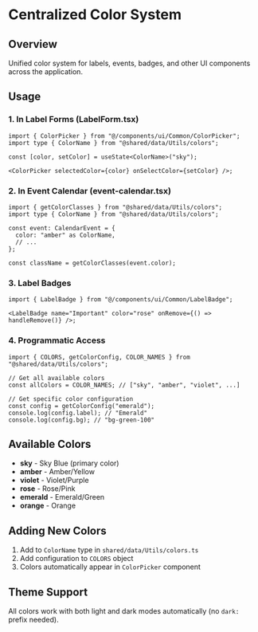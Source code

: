 # Centralized Color System

## Overview

Unified color system for labels, events, badges, and other UI components across the application.

## Usage

### 1. In Label Forms (LabelForm.tsx)

```tsx
import { ColorPicker } from "@/components/ui/Common/ColorPicker";
import type { ColorName } from "@shared/data/Utils/colors";

const [color, setColor] = useState<ColorName>("sky");

<ColorPicker selectedColor={color} onSelectColor={setColor} />;
```

### 2. In Event Calendar (event-calendar.tsx)

```tsx
import { getColorClasses } from "@shared/data/Utils/colors";
import type { ColorName } from "@shared/data/Utils/colors";

const event: CalendarEvent = {
  color: "amber" as ColorName,
  // ...
};

const className = getColorClasses(event.color);
```

### 3. Label Badges

```tsx
import { LabelBadge } from "@/components/ui/Common/LabelBadge";

<LabelBadge name="Important" color="rose" onRemove={() => handleRemove()} />;
```

### 4. Programmatic Access

```tsx
import { COLORS, getColorConfig, COLOR_NAMES } from "@shared/data/Utils/colors";

// Get all available colors
const allColors = COLOR_NAMES; // ["sky", "amber", "violet", ...]

// Get specific color configuration
const config = getColorConfig("emerald");
console.log(config.label); // "Emerald"
console.log(config.bg); // "bg-green-100"
```

## Available Colors

- **sky** - Sky Blue (primary color)
- **amber** - Amber/Yellow
- **violet** - Violet/Purple
- **rose** - Rose/Pink
- **emerald** - Emerald/Green
- **orange** - Orange

## Adding New Colors

1. Add to `ColorName` type in `shared/data/Utils/colors.ts`
2. Add configuration to `COLORS` object
3. Colors automatically appear in `ColorPicker` component

## Theme Support

All colors work with both light and dark modes automatically (no `dark:` prefix needed).

